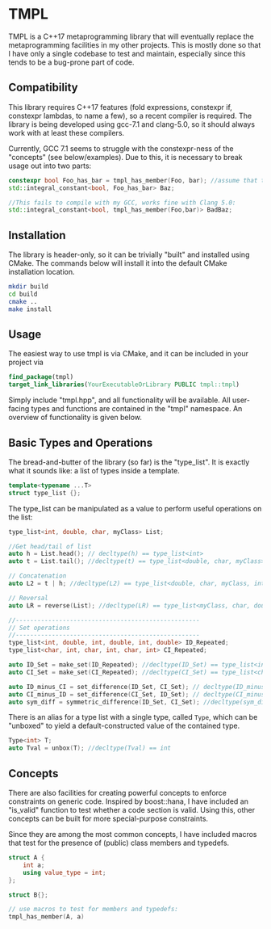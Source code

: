 TMPL
====

TMPL is a C++17 metaprogramming library that will eventually
replace the metaprogramming facilities in my other projects.
This is mostly done so that I have only a single codebase
to test and maintain, especially since this tends to be a
bug-prone part of code.

Compatibility
-------------
This library requires C++17 features (fold expressions, constexpr if,
constexpr lambdas, to name a few), so a recent compiler is required.
The library is being developed using gcc-7.1 and clang-5.0, so 
it should always work with at least these compilers.

Currently, GCC 7.1 seems to struggle with the constexpr-ness of the
"concepts" (see below/examples). Due to this, it is necessary to
break usage out into two parts:
```C++
constexpr bool Foo_has_bar = tmpl_has_member(Foo, bar); //assume that type "Foo" has a member "bar"
std::integral_constant<bool, Foo_has_bar> Baz;

//This fails to compile with my GCC, works fine with Clang 5.0:
std::integral_constant<bool, tmpl_has_member(Foo,bar)> BadBaz;
```

Installation
------------
The library is header-only, so it can be trivially "built"
and installed using CMake. The commands below will install
it into the default CMake installation location.
```bash
mkdir build
cd build
cmake ..
make install
```

Usage
-----
The easiest way to use tmpl is via CMake, and it can
be included in your project via
```CMake
find_package(tmpl)
target_link_libraries(YourExecutableOrLibrary PUBLIC tmpl::tmpl)
```
Simply include "tmpl.hpp", and all functionality will 
be available. All user-facing types and functions are 
contained in the "tmpl" namespace. An overview of 
functionality is given below.


Basic Types and Operations
--------------------------
The bread-and-butter of the library (so far) is the "type_list".
It is exactly what it sounds like: a list of types inside a template.

```C++
template<typename ...T>
struct type_list {};
```

The type_list can be manipulated as a value to perform
useful operations on the list:
```C++
type_list<int, double, char, myClass> List;

//Get head/tail of list
auto h = List.head(); // decltype(h) == type_list<int>
auto t = List.tail(); //decltype(t) == type_list<double, char, myClass>

// Concatenation
auto L2 = t | h; //decltype(L2) == type_list<double, char, myClass, int>

// Reversal
auto LR = reverse(List); //decltype(LR) == type_list<myClass, char, double, int>

//---------------------------------------------------
// Set operations
//---------------------------------------------------
type_list<int, double, int, double, int, double> ID_Repeated;
type_list<char, int, char, int, char, int> CI_Repeated;

auto ID_Set = make_set(ID_Repeated); //decltype(ID_Set) == type_list<int,double>
auto CI_Set = make_set(CI_Repeated); //decltype(CI_Set) == type_list<char,int>

auto ID_minus_CI = set_difference(ID_Set, CI_Set); // decltype(ID_minus_CI) == type_list<double>
auto CI_minus_ID = set_difference(CI_Set, ID_Set); // decltype(CI_minus_ID) == type_list<char>
auto sym_diff = symmetric_difference(ID_Set, CI_Set); //decltype(sym_diff) == type_list<double, char>
```

There is an alias for a type list with a single type, called
```Type```, which can be "unboxed" to yield a default-constructed
value of the contained type.
```C++
Type<int> T;
auto Tval = unbox(T); //decltype(Tval) == int
```

Concepts
--------
There are also facilities for creating powerful concepts to enforce
constraints on generic code. Inspired by boost::hana, I have included
an "is_valid" function to test whether a code section is valid.
Using this, other concepts can be built for more special-purpose constraints.

Since they are among the most common concepts, I have included macros
that test for the presence of (public) class members and typedefs.

```C++
struct A {
    int a;
    using value_type = int;
};

struct B{};

// use macros to test for members and typedefs:
tmpl_has_member(A, a)

```
